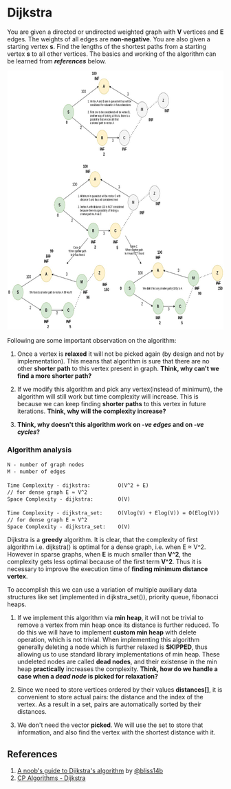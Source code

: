 # Dijkstra
You are given a directed or undirected weighted graph with **V** vertices and **E** edges. The weights of all edges are **non-negative**. You are also given a starting vertex **s**. Find the lengths of the shortest paths from a starting vertex **s** to all other vertices. The basics and working of the algorithm can be learned from ***references*** below.

<img src="https://github.com/gauxs/cp/blob/master/media/images/dijkstra.jpg?raw=true" width="800" height="600">

Following are some important observation on the algorithm:
1. Once a vertex is **relaxed** it will not be picked again (by design and not by implementation). This means that algorithm is sure that there are no other **shorter path** to this vertex present in graph. **Think, why can't we find a more shorter path?**

2. If we modify this algorithm and pick any vertex(instead of minimum), the algorithm will still work but time complexity will increase. This is because we can keep finding **shorter paths** to this vertex in future iterations. **Think, why will the complexity increase?**

4. **Think, why doesn't this algorithm work on *-ve edges* and on *-ve cycles*?**


### Algorithm analysis
```
N - number of graph nodes
M - number of edges

Time Complexity - dijkstra:         O(V^2 + E)                              // for dense graph E ≈ V^2
Space Complexity - dijkstra:        O(V)

Time Complexity - dijkstra_set:     O(Vlog(V) + Elog(V)) = O(Elog(V))       // for dense graph E ≈ V^2
Space Complexity - dijkstra_set:    O(V)
```

Dijkstra is a **greedy** algorithm. It is clear, that the complexity of first algorithm i.e. dijkstra() is optimal for a dense graph, i.e. when E ≈ V^2. However in sparse graphs, when **E** is much smaller than **V^2**, the complexity gets less optimal because of the first term **V^2**. Thus it is necessary to improve the execution time of **finding minimum distance vertex**.

To accomplish this we can use a variation of multiple auxiliary data structures like set (implemented in dijkstra_set()), priority queue, fibonacci heaps.
1. If we implement this algorithm via **min heap**, it will not be trivial to remove a vertex from min heap once its distance is further reduced. To do this we will have to implement **custom min heap** with delete operation, which is not trivial. When implementing this algorithm generally deleting a node which is further relaxed is **SKIPPED**, thus allowing us to use standard library implementations of min heap. These undeleted nodes are called **dead nodes**, and their existense in the min heap **practically** increases the complexity. **Think, how do we handle a case when a *dead node* is picked for relaxation?**

2. Since we need to store vertices ordered by their values **distances[]**, it is convenient to store actual pairs: the distance and the index of the vertex. As a result in a set, pairs are automatically sorted by their distances.

3. We don't need the vector **picked**. We will use the set to store that information, and also find the vertex with the shortest distance with it.

## References
1. [A noob's guide to Djikstra's algorithm](https://leetcode.com/discuss/general-discussion/1059477/A-noob's-guide-to-Djikstra's-Algorithm) by [@bliss14b](https://leetcode.com/bliss14b/)
2. [CP Algorithms - Dijkstra](https://cp-algorithms.com/graph/dijkstra.html)
